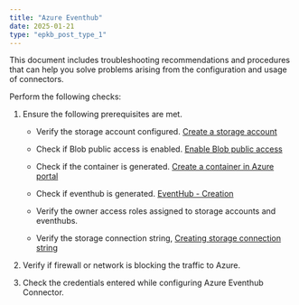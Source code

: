 ```yaml
---
title: "Azure Eventhub"
date: 2025-01-21
type: "epkb_post_type_1"
---
```


This document includes troubleshooting recommendations and procedures that can help you solve problems arising from the configuration and usage of connectors.

Perform the following checks:

1. Ensure the following prerequisites are met.
    - Verify the storage account configured. [Create a storage account](https://docs.microsoft.com/en-us/azure/storage/common/storage-account-create?tabs=azure-portal)
    
    - Check if Blob public access is enabled. [Enable Blob public access](https://docs.microsoft.com/en-us/azure/storage/blobs/anonymous-read-access-configure?tabs=portal)
    
    - Check if the container is generated. [Create a container in Azure portal](https://docs.microsoft.com/en-us/azure/storage/blobs/storage-quickstart-blobs-portal)
    
    - Check if eventhub is generated. [EventHub - Creation](https://docs.microsoft.com/en-us/azure/event-hubs/event-hubs-create)
    
    - Verify the owner access roles assigned to storage accounts and eventhubs.
    
    - Verify the storage connection string, [Creating storage connection string](https://docs.microsoft.com/en-us/azure/storage/common/storage-account-keys-manage?tabs=azure-portal)

3. Verify if firewall or network is blocking the traffic to Azure.

5. Check the credentials entered while configuring Azure Eventhub Connector.
